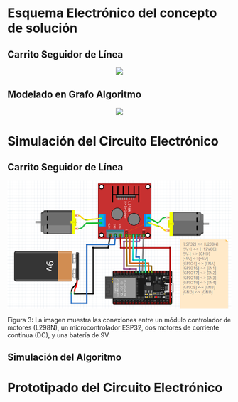 # Esquema Electrónico del concepto de solución
## Carrito Seguidor de Línea

<p align="center"><img src ="https://github.com/ArnySalazar/FdD/blob/main/FdD2024-1/Imagenes/I_E_6/8.png" width="820px"></p>

## Modelado en Grafo Algoritmo
<p align="center"><img src ="https://github.com/ArnySalazar/FdD/blob/main/FdD2024-1/Imagenes/I_E_6/8.png" width="820px"></p>

# Simulación del Circuito Electrónico
## Carrito Seguidor de Línea
<p align="center"><img src ="https://github.com/ArnySalazar/FdD/blob/main/FdD2024-1/Imagenes/I_E_6/esp32_motores.png" width="620px"></p>
Figura 3: La imagen muestra las conexiones entre un módulo controlador de motores (L298N), un microcontrolador ESP32, dos motores de corriente continua (DC), y una batería de 9V. 

## Simulación del Algoritmo 


# Prototipado del Circuito Electrónico


